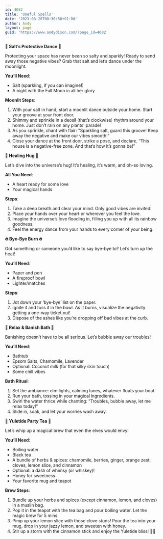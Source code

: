 ```yaml
---
id: 4082
title: 'Useful Spells'
date: '2023-08-26T00:30:58+01:00'
author: Andy
layout: page
guid: 'https://www.andydixon.com/?page_id=4082'
---
```


**🌟 Salt’s Protective Dance 🌟**

Protecting your space has never been so salty and sparkly! Ready to send away those negative vibes? Grab that salt and let’s dance under the moonlight.

**You’ll Need**:

- Salt (sparkling, if you can imagine!)
- A night with the Full Moon in all her glory

**Moonlit Steps**:

1. With your salt in hand, start a moonlit dance outside your home. Start your groove at your front door.
2. Shimmy and sprinkle in a deosil (that’s clockwise) rhythm around your home. Just don’t rain on any plants’ parade!
3. As you sprinkle, chant with flair: “Sparkling salt, guard this groove! Keep away the negative and make our vibes smooth!”
4. Close your dance at the front door, strike a pose, and declare, “This house is a negative-free zone. And that’s how it’s gonna be!”

**🌈 Healing Hug 🌈**

Let’s dive into the universe’s hug! It’s healing, it’s warm, and oh-so loving.

**All You Need**:

- A heart ready for some love
- Your magical hands

**Steps**:

1. Take a deep breath and clear your mind. Only good vibes are invited!
2. Place your hands over your heart or wherever you feel the love.
3. Imagine the universe’s love flooding in, filling you up with all its rainbow goodness.
4. Feel the energy dance from your hands to every corner of your being.

**🔥 Bye-Bye Burn 🔥**

Got something or someone you’d like to say bye-bye to? Let’s turn up the heat!

**You’ll Need**:

- Paper and pen
- A fireproof bowl
- Lighter/matches

**Steps**:

1. Jot down your ‘bye-bye’ list on the paper.
2. Ignite it and toss it in the bowl. As it burns, visualize the negativity getting a one-way ticket out!
3. Dispose of the ashes like you’re dropping off bad vibes at the curb.

**🌸 Relax &amp; Banish Bath 🌸**

Banishing doesn’t have to be all serious. Let’s bubble away our troubles!

**You’ll Need**:

- Bathtub
- Epsom Salts, Chamomile, Lavender
- Optional: Coconut milk (for that silky skin touch)
- Some chill vibes

**Bath Ritual**:

1. Set the ambiance: dim lights, calming tunes, whatever floats your boat.
2. Run your bath, tossing in your magical ingredients.
3. Swirl the water thrice while chanting: “Troubles, bubble away, let me relax today!”
4. Slide in, soak, and let your worries wash away.

**🍵 Yuletide Party Tea 🍵**

Let’s whip up a magical brew that even the elves would envy!

**You’ll Need**:

- Boiling water
- Black tea
- A bundle of herbs &amp; spices: chamomile, berries, ginger, orange zest, cloves, lemon slice, and cinnamon
- Optional: a dash of whimsy (or whiskey)!
- Honey for sweetness
- Your favorite mug and teapot

**Brew Steps**:

1. Bundle up your herbs and spices (except cinnamon, lemon, and cloves) in a muslin bag.
2. Pop it in the teapot with the tea bag and pour boiling water. Let the magic brew for 5 mins.
3. Pimp up your lemon slice with those clove studs! Pour the tea into your mug, drop in your jazzy lemon, and sweeten with honey.
4. Stir up a storm with the cinnamon stick and enjoy the Yuletide bliss! 🎄🍵